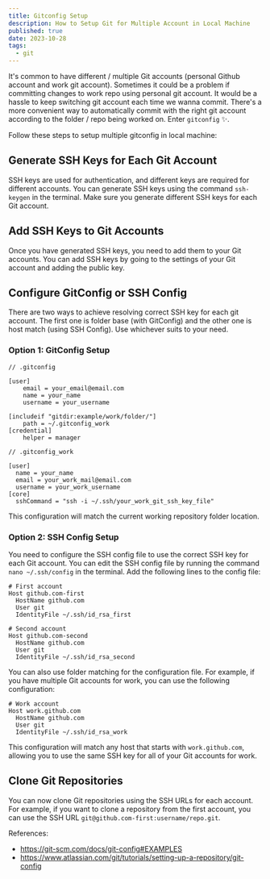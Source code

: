 ```yaml
---
title: Gitconfig Setup
description: How to Setup Git for Multiple Account in Local Machine
published: true
date: 2023-10-28
tags:
  - git
---
```


It's common to have different / multiple Git accounts (personal Github account and work git account). Sometimes it could be a problem if committing changes to work repo using personal git account. It would be a hassle to keep switching git account each time we wanna commit. There's a more convenient way to automatically commit with the right git account according to the folder / repo being worked on. Enter `gitconfig` ✨.

Follow these steps to setup multiple gitconfig in local machine:

## Generate SSH Keys for Each Git Account

SSH keys are used for authentication, and different keys are required for different accounts. You can generate SSH keys using the command `ssh-keygen` in the terminal. Make sure you generate different SSH keys for each Git account.

## Add SSH Keys to Git Accounts

Once you have generated SSH keys, you need to add them to your Git accounts. You can add SSH keys by going to the settings of your Git account and adding the public key.

## Configure GitConfig or SSH Config

There are two ways to achieve resolving correct SSH key for each git account. The first one is folder base (with GitConfig) and the other one is host match (using SSH Config). Use whichever suits to your need.

### Option 1: GitConfig Setup

```file
// .gitconfig

[user]
	email = your_email@email.com
	name = your_name
	username = your_username

[includeif "gitdir:example/work/folder/"]
	path = ~/.gitconfig_work
[credential]
	helper = manager
```

```file
// .gitconfig_work

[user]
  name = your_name
  email = your_work_mail@email.com
  username = your_work_username
[core]
  sshCommand = "ssh -i ~/.ssh/your_work_git_ssh_key_file"
```

This configuration will match the current working repository folder location.

### Option 2: SSH Config Setup

You need to configure the SSH config file to use the correct SSH key for each Git account. You can edit the SSH config file by running the command `nano ~/.ssh/config` in the terminal. Add the following lines to the config file:

```file
# First account
Host github.com-first
  HostName github.com
  User git
  IdentityFile ~/.ssh/id_rsa_first

# Second account
Host github.com-second
  HostName github.com
  User git
  IdentityFile ~/.ssh/id_rsa_second
```

You can also use folder matching for the configuration file. For example, if you have multiple Git accounts for work, you can use the following configuration:

```file
# Work account
Host work.github.com
  HostName github.com
  User git
  IdentityFile ~/.ssh/id_rsa_work

```

This configuration will match any host that starts with `work.github.com`, allowing you to use the same SSH key for all of your Git accounts for work.

## Clone Git Repositories

You can now clone Git repositories using the SSH URLs for each account. For example, if you want to clone a repository from the first account, you can use the SSH URL `git@github.com-first:username/repo.git`.

References:

- https://git-scm.com/docs/git-config#EXAMPLES
- https://www.atlassian.com/git/tutorials/setting-up-a-repository/git-config

